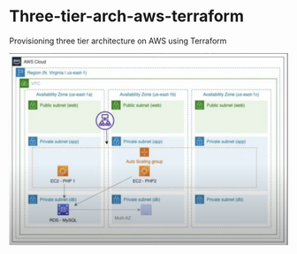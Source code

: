 # Three-tier-arch-aws-terraform
Provisioning three tier architecture on AWS using Terraform

<img src="https://github.com/imrohit68/project-images/blob/main/diagram.jpg?raw=true">
